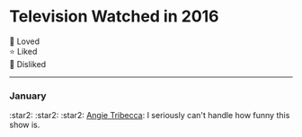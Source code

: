 <h1>Television Watched in 2016</h1>

:star2: Loved <br>
:star: Liked <br>
:hankey: Disliked <br>
<hr>
<h3>January</h3>
:star2: :star2: :star2: <a href="http://www.imdb.com/title/tt3597790/">Angie Tribecca</a>: I seriously can't handle how funny this show is.
<br>
